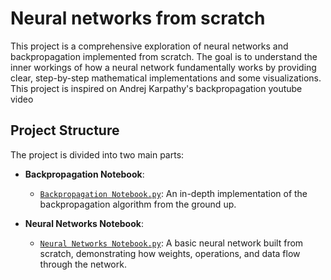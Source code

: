 
# Neural networks from scratch
This project is a comprehensive exploration of neural networks and backpropagation implemented from scratch. The goal is to understand the inner workings of how a neural network fundamentally works by providing clear, step-by-step mathematical implementations and some visualizations.
This project is inspired on Andrej Karpathy's backpropagation youtube video [](https://www.youtube.com/watch?v=VMj-3S1tku0) 

## Project Structure
The project is divided into two main parts:

  - **Backpropagation Notebook**:
    - [`Backpropagation Notebook.py`](https://github.com/antoniocreal/Basic-neural-network-from-scratch/blob/main/Backpropagation%20from%20scratch.ipynb): An in-depth implementation of the backpropagation algorithm from the ground up.
      
  - **Neural Networks Notebook**:
      - [`Neural Networks Notebook.py`](https://github.com/antoniocreal/Basic-neural-network-from-scratch/blob/main/Neural%20networks%20from%20scratch.ipynb): A basic neural network built from scratch, demonstrating how weights, operations, and data flow through the network.
